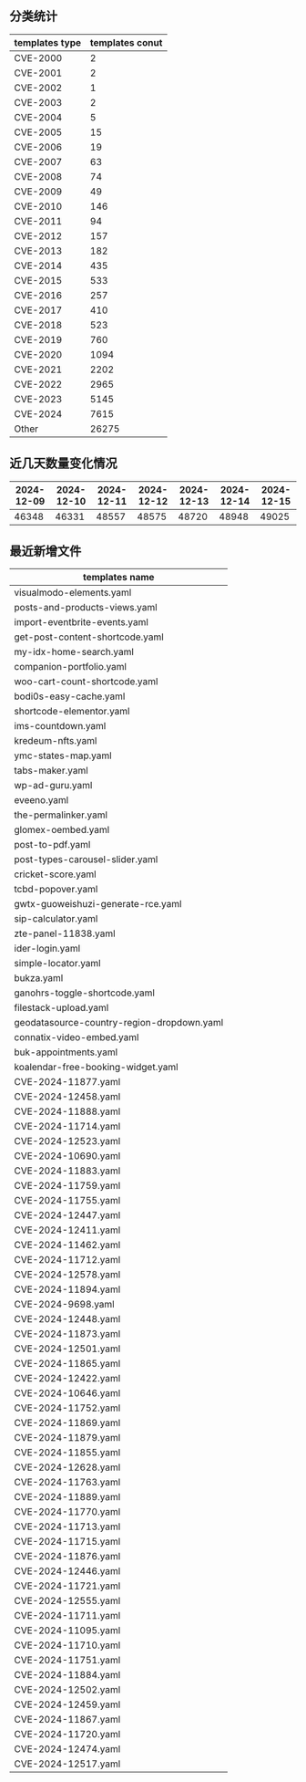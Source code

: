 ## 分类统计
| templates type | templates conut | 
| --- | --- |
| CVE-2000 | 2 |
| CVE-2001 | 2 |
| CVE-2002 | 1 |
| CVE-2003 | 2 |
| CVE-2004 | 5 |
| CVE-2005 | 15 |
| CVE-2006 | 19 |
| CVE-2007 | 63 |
| CVE-2008 | 74 |
| CVE-2009 | 49 |
| CVE-2010 | 146 |
| CVE-2011 | 94 |
| CVE-2012 | 157 |
| CVE-2013 | 182 |
| CVE-2014 | 435 |
| CVE-2015 | 533 |
| CVE-2016 | 257 |
| CVE-2017 | 410 |
| CVE-2018 | 523 |
| CVE-2019 | 760 |
| CVE-2020 | 1094 |
| CVE-2021 | 2202 |
| CVE-2022 | 2965 |
| CVE-2023 | 5145 |
| CVE-2024 | 7615 |
| Other | 26275 |
## 近几天数量变化情况
|2024-12-09 | 2024-12-10 | 2024-12-11 | 2024-12-12 | 2024-12-13 | 2024-12-14 | 2024-12-15|
|--- | ------ | ------ | ------ | ------ | ------ | ---|
|46348 | 46331 | 48557 | 48575 | 48720 | 48948 | 49025|
## 最近新增文件
| templates name | 
| --- |
| visualmodo-elements.yaml |
| posts-and-products-views.yaml |
| import-eventbrite-events.yaml |
| get-post-content-shortcode.yaml |
| my-idx-home-search.yaml |
| companion-portfolio.yaml |
| woo-cart-count-shortcode.yaml |
| bodi0s-easy-cache.yaml |
| shortcode-elementor.yaml |
| ims-countdown.yaml |
| kredeum-nfts.yaml |
| ymc-states-map.yaml |
| tabs-maker.yaml |
| wp-ad-guru.yaml |
| eveeno.yaml |
| the-permalinker.yaml |
| glomex-oembed.yaml |
| post-to-pdf.yaml |
| post-types-carousel-slider.yaml |
| cricket-score.yaml |
| tcbd-popover.yaml |
| gwtx-guoweishuzi-generate-rce.yaml |
| sip-calculator.yaml |
| zte-panel-11838.yaml |
| ider-login.yaml |
| simple-locator.yaml |
| bukza.yaml |
| ganohrs-toggle-shortcode.yaml |
| filestack-upload.yaml |
| geodatasource-country-region-dropdown.yaml |
| connatix-video-embed.yaml |
| buk-appointments.yaml |
| koalendar-free-booking-widget.yaml |
| CVE-2024-11877.yaml |
| CVE-2024-12458.yaml |
| CVE-2024-11888.yaml |
| CVE-2024-11714.yaml |
| CVE-2024-12523.yaml |
| CVE-2024-10690.yaml |
| CVE-2024-11883.yaml |
| CVE-2024-11759.yaml |
| CVE-2024-11755.yaml |
| CVE-2024-12447.yaml |
| CVE-2024-12411.yaml |
| CVE-2024-11462.yaml |
| CVE-2024-11712.yaml |
| CVE-2024-12578.yaml |
| CVE-2024-11894.yaml |
| CVE-2024-9698.yaml |
| CVE-2024-12448.yaml |
| CVE-2024-11873.yaml |
| CVE-2024-12501.yaml |
| CVE-2024-11865.yaml |
| CVE-2024-12422.yaml |
| CVE-2024-10646.yaml |
| CVE-2024-11752.yaml |
| CVE-2024-11869.yaml |
| CVE-2024-11879.yaml |
| CVE-2024-11855.yaml |
| CVE-2024-12628.yaml |
| CVE-2024-11763.yaml |
| CVE-2024-11889.yaml |
| CVE-2024-11770.yaml |
| CVE-2024-11713.yaml |
| CVE-2024-11715.yaml |
| CVE-2024-11876.yaml |
| CVE-2024-12446.yaml |
| CVE-2024-11721.yaml |
| CVE-2024-12555.yaml |
| CVE-2024-11711.yaml |
| CVE-2024-11095.yaml |
| CVE-2024-11710.yaml |
| CVE-2024-11751.yaml |
| CVE-2024-11884.yaml |
| CVE-2024-12502.yaml |
| CVE-2024-12459.yaml |
| CVE-2024-11867.yaml |
| CVE-2024-11720.yaml |
| CVE-2024-12474.yaml |
| CVE-2024-12517.yaml |
